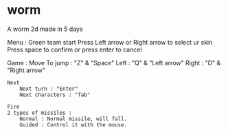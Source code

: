 # worm
A worm 2d made in 5 days 

Menu :
     Green team start
      Press Left arrow or Right arrow to select ur skin
      Press space to confirm or press enter to cancel

Game :
	Move
		To jump : "Z" & "Space"
		Left : "Q" & "Left arrow"
		Right : "D" & "Right arrow"
  
	Next
		Next turn : "Enter"
		Next characters : "Tab"
    
	Fire
	2 types of missiles :
	  	Normal : Normal missile, will fall.
		Guided : Control it with the mouse.
